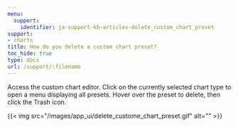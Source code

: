```yaml
---
menu:
  support:
    identifier: ja-support-kb-articles-delete_custom_chart_preset
support:
- charts
title: How do you delete a custom chart preset?
toc_hide: true
type: docs
url: /support/:filename
---
```


Access the custom chart editor. Click on the currently selected chart type to open a menu displaying all presets. Hover over the preset to delete, then click the Trash icon.

{{< img src="/images/app_ui/delete_custome_chart_preset.gif" alt="" >}}